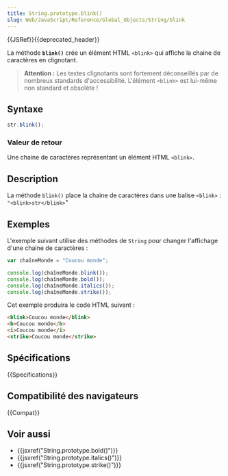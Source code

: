 ```yaml
---
title: String.prototype.blink()
slug: Web/JavaScript/Reference/Global_Objects/String/blink
---
```


{{JSRef}}{{deprecated_header}}

La méthode **`blink()`** crée un élément HTML `<blink>` qui affiche la chaine de caractères en clignotant.

> **Attention :** Les textes clignotants sont fortement déconseillés par de nombreux standards d'accessibilité. L'élément `<blink>` est lui-même non standard et obsolète !

## Syntaxe

```js
str.blink();
```

### Valeur de retour

Une chaine de caractères représentant un élément HTML `<blink>`.

## Description

La méthode `blink()` place la chaine de caractères dans une balise `<blink>` :
`"<blink>str</blink>`"

## Exemples

L'exemple suivant utilise des méthodes de `String` pour changer l'affichage d'une chaine de caractères :

```js
var chaîneMonde = "Coucou monde";

console.log(chaîneMonde.blink());
console.log(chaîneMonde.bold());
console.log(chaîneMonde.italics());
console.log(chaîneMonde.strike());
```

Cet exemple produira le code HTML suivant :

```html
<blink>Coucou monde</blink>
<b>Coucou monde</b>
<i>Coucou monde</i>
<strike>Coucou monde</strike>
```

## Spécifications

{{Specifications}}

## Compatibilité des navigateurs

{{Compat}}

## Voir aussi

- {{jsxref("String.prototype.bold()")}}
- {{jsxref("String.prototype.italics()")}}
- {{jsxref("String.prototype.strike()")}}
